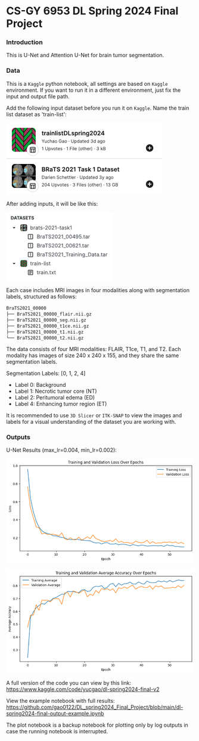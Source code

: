 #  CS-GY 6953 DL Spring 2024 Final Project
### Introduction

This is U-Net and Attention U-Net for brain tumor segmentation. 

### Data

This is a `Kaggle` python notebook, all settings are based on `Kaggle` environment. If you want to run it in a different environment, just fix the input and output file path.

Add the following input dataset before you run it on `Kaggle`. Name the train list dataset as 'train-list':

![image-20240513221044619](img/dataset.png)

After adding inputs, it will be like this:

![image-20240513221430249](img/input.png)

Each case includes MRI images in four modalities along with segmentation labels, structured as follows:

```
BraTS2021_00000
├── BraTS2021_00000_flair.nii.gz
├── BraTS2021_00000_seg.nii.gz
├── BraTS2021_00000_t1ce.nii.gz
├── BraTS2021_00000_t1.nii.gz
└── BraTS2021_00000_t2.nii.gz
```

The data consists of four MRI modalities: FLAIR, T1ce, T1, and T2. Each modality has images of size 240 x 240 x 155, and they share the same segmentation labels.

Segmentation Labels: [0, 1, 2, 4]

- Label 0: Background
- Label 1: Necrotic tumor core (NT)
- Label 2: Peritumoral edema (ED)
- Label 4: Enhancing tumor region (ET)

It is recommended to use `3D Slicer` or `ITK-SNAP` to view the images and labels for a visual understanding of the dataset you are working with.

### Outputs

U-Net Results (max_lr=0.004, min_lr=0.002):

![loss](img/loss.png)

![average](img/average.png)

A full version of the code you can view by this link: https://www.kaggle.com/code/yucgao/dl-spring2024-final-v2

View the example notebook with full results: https://github.com/gao0122/DL_spring2024_Final_Project/blob/main/dl-spring2024-final-output-example.ipynb

The plot notebook is a backup notebook for plotting only by log outputs in case the running notebook is interrupted.
